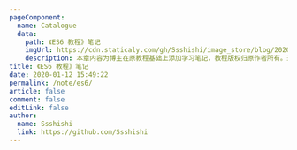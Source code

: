 ```yaml
---
pageComponent:
  name: Catalogue
  data:
    path: 《ES6 教程》笔记
    imgUrl: https://cdn.staticaly.com/gh/Ssshishi/image_store/blog/20200112160453.png
    description: 本章内容为博主在原教程基础上添加学习笔记，教程版权归原作者所有。来源：<a href='https://es6.ruanyifeng.com/' target='_blank'>ES6教程</a>
title: 《ES6 教程》笔记
date: 2020-01-12 15:49:22
permalink: /note/es6/
article: false
comment: false
editLink: false
author:
  name: Ssshishi
  link: https://github.com/Ssshishi
---
```

